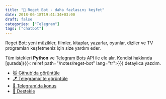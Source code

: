 ```yaml
---
title: "🚩 Reget Bot - daha fazlasını keşfet"
date: 2018-06-18T19:41:34+03:00
draft: false
categories: ["Telegram"]
tags: ["chatbot"]
---
```


Reget Bot; yeni müzikler, filmler, kitaplar, yazarlar, oyunlar, diziler ve TV programları keşfetmeniz için size yardım eder.

Tüm istekleri __Python__ ve [Telegram Bots API](https://core.telegram.org/bots/api) ile ele alır. Kendisi hakkında [şurada]({{< relref path="/notes/reget-bot" lang="tr">}}) detaylıca yazdım.

- [:cat: Github'da görüntüle](https://bit.ly/regetbot-github)   
- [:kite: Telegramic'te görüntüle](https://bit.ly/regetbot-telegramic)
- [:speak_no_evil: Telegram'da konuş](https://bit.ly/regetbot-telegram)
- [:stars: Destekle](https://bit.ly/regetbot-rating)
